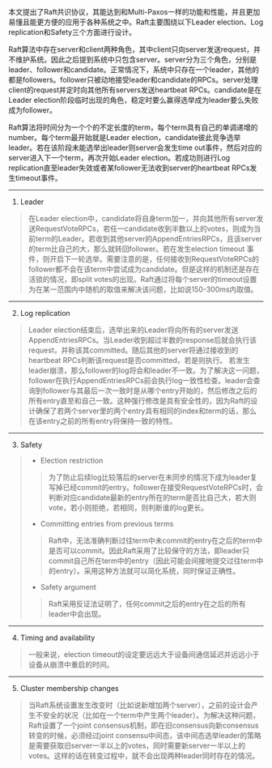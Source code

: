 本文提出了Raft共识协议，其能达到和Multi-Paxos一样的功能和性能，并且更加易懂且能更方便的应用于各种系统之中。Raft主要围绕以下Leader election、Log replication和Safety三个方面进行设计。  

Raft算法中存在server和client两种角色，其中client只向server发送request，并不维护系统。因此之后提到系统中只包含server。server分为三个角色，分别是leader、follower和candidate。正常情况下，系统中只存在一个leader，其他的都是followers。follower只被动地接受leader和candidate的RPCs。server处理client的request并定时向其他所有servers发送heartbeat RPCs。candidate是在Leader election阶段临时出现的角色，稳定时要么赢得选举成为leader要么失败成为follower。    

Raft算法将时间分为一个个的不定长度的term，每个term具有自己的单调递增的number。每个term最开始就是Leader election，candidate彼此竞争选举leader。若在该阶段未能选举出leader则server会发生time out事件，然后对应的server进入下一个term，再次开始Leader election。若成功则进行Log replication直至leader失效或者某follower无法收到server的heartbeat RPCs发生timeout事件。

***
1. Leader  
>在Leader election中，candidate将自身term加一，并向其他所有server发送RequestVoteRPCs，若任一candidate收到半数以上的votes，则成为当前term的Leader。若收到其他server的AppendEntriesRPCs，且该server的term比自己的大，那么就转回follower。若在发生election timeout 事件，则开启下一轮选举。需要注意的是，任何接收到RequestVoteRPCs的follower都不会在该term中尝试成为candidate。但是这样的机制还是存在活锁的情况，即split votes的出现。Raft通过将每个server的timeout设置为在某一范围内中随机的取值来解决该问题，比如说150-300ms内取值。

***
2. Log replication

>Leader election结束后，选举出来的Leader将向所有的server发送AppendEntriesRPCs。当Leader收到超过半数的response后就会执行该request，并称该其committed。随后其他的server将通过接收到的heartbeat RPCs判断该request是否committed，若是则执行。
若发生leader崩溃，那么follower的log将会和leader不一致。为了解决这一问题，follower在执行AppendEntriesRPCs前会执行log一致性检查。leader会查询到follower与其最后一次一致时是从哪个entry开始的，然后修改之后的所有entry直至和自己一致。这种强行修改是具有安全性的，因为Raft的设计确保了若两个server里的两个entry具有相同的index和term的话，那么在该entry之前的所有entry将保持一致的特性。

***
3. Safety
> - Election restriction
>> 为了防止后续log比较落后的server在未同步的情况下成为leader复写掉已经commit的entry。follower在接受RequestVoteRPCs时，会判断对应candidate最新的entry所在的term是否比自己大，若大则vote，若小则拒绝，若相同，则判断谁的log更长。
> - Committing entries from previous terms
>> Raft中，无法准确判断过往term中未commit的entry在之后的term中是否可以commit。因此Raft采用了比较保守的方法，即leader只commit自己所在term中的entry（因此可能会间接地提交过往term中的entry）。采用这种方法就可以简化系统，同时保证正确性。
> - Safety argument
>> Raft采用反证法证明了，任何commit之后的entry在之后的所有leader中会出现。

***
4.	Timing and availability
> 一般来说，election timeout的设定要远远大于设备间通信延迟并远远小于设备从崩溃中重启的时间。

***
5. Cluster membership changes
> 当Raft系统设置发生改变时（比如说新增加两个server），之前的设计会产生不安全的状况（比如在一个term中产生两个leader）。为解决这种问题，Raft设置了一个joint consensus机制，即在旧consensus向新consensus转变的时候，必须经过joint consensu中间态，该中间态选举leader的策略是需要获取旧server一半以上的votes，同时需要新server一半以上的votes。这样的话在转变过程中，就不会出现两种leader同时存在的情况。